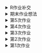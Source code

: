 <details>
<summary>R作业补交</summary>
<mark><font color=darkred> 

![数据呈现](https://github.com/Amiya-95/homework/blob/master/%E4%BA%BA%E5%9D%87%E8%83%BD%E6%BA%90%E6%B6%88%E8%80%97%EF%BC%88%E6%B2%B9%E5%BD%93%E9%87%8F%EF%BC%89.png)
![数据呈现](https://github.com/Amiya-95/homework/blob/master/R%E7%9F%B3%E6%B2%B9%E5%BD%93%E9%87%8F.jpg)

代码：  
getwd()  
setwd("D:/可视化课/数据")  
data<-read.csv("shiyou.csv")  
data  
library(ggplot2)  
ggplot(data,aes(年份,人均石油当量))+geom_line()

![数据呈现](https://github.com/Amiya-95/homework/blob/master/%E6%8A%95%E8%B5%84.jpg)
![数据呈现](https://github.com/Amiya-95/homework/blob/master/R%E6%8A%95%E8%B5%84%E5%8D%A0%E6%AF%94.jpg)

代码：  
getwd()  
setwd("D:/可视化课/数据")  
data<-read.csv("清洁能源.csv")  
data  
library(ggplot2)  
ggplot(data,aes(x = 技术,y = 投资占比,fill = 国家))+
  geom_col()
 
</font></mark></summary>
</details>












<details>
<summary>期末作业想法</summary>
<mark><font color=darkred> 
   
&emsp;&emsp;我现阶段的打算时做环境卫生相关的主题，具体未定。因为一方面是对这类话题比较感兴趣；二是相关数据集较多，可供参考选取的资料广泛；三是个人感觉可以展开讨论的点比较多，能更好地完成数据报道和分析，做到内容充分且有质量保证，也有找到的新意报道点的可能与灵活性。具体的选题、报道和呈现方式还要看具体的数据和内容而定。

</font></mark></summary>
</details>








<details>
<summary>第5次作业</summary>
<mark><font color=darkred> 

![数据呈现](https://github.com/Amiya-95/homework/blob/master/%E6%9C%AA%E6%88%90%E5%B9%B4%E4%BA%BA%E7%8A%AF%E7%BD%AA%E8%A2%AB%E5%91%8A%E4%BA%BA%E5%AE%B6%E5%BA%AD%E7%BB%93%E6%9E%84%E6%9F%B1%E7%8A%B6%E5%9B%BE.jpg)
![数据呈现](https://github.com/Amiya-95/homework/blob/master/%E5%9F%8E%E4%B9%A1%E6%9C%AA%E6%88%90%E5%B9%B4%E4%BA%BA%E7%8A%AF%E7%BD%AA%E4%BA%BA%E6%95%B0%E5%8D%A0%E6%AF%94.jpg)
 
&emsp;&emsp;近年来，未成年人犯罪的话题越发受到社会的关注。尽管在案件数量上呈现逐年递减的趋势，但案件整体表现出低龄化、团伙化、成人化等特点，成为影响社会稳定的因素之一。同时，部分恶性案件中嫌疑人的作案动机、手段及其反应与其未成年人的身份形成巨大反差，在另社会震惊之余，更能引起人们的思考。许多人开始反思《未成年人保护法》对未成年人的减刑是否一定程素上纵容了未成年犯罪；同时，关于未成年人教育的反思也受到了更多人的重视。本文将从家庭、学校和社会三个角度分别展开分析，以期能为未成年人教育事业提供参考。

&emsp;&emsp;未成年人犯罪多发生在初中，正是青少年世界观、人生观、价值观处在塑造阶段的时期，易受外来因素的影响，辨别是非的能力和自控能力较差，理性思考能力欠缺，往往不能冷静面对压力和诱惑，同时受可能存在的不良社会关系影响，容易放纵自我，寻求刺激，以身试法。从相关数据中，我们不难发现，未成年人犯罪现象与教育的缺失有关，家庭、学校以及社会教育的缺失是很多未成年人误入歧途最终走上犯罪道路的重要原因。数据显示，未成年人犯罪案件中，大量未成年人来自流动家庭、离异家庭、留守家庭、单亲家庭和再婚家庭。这些家庭的共同特征是对未成年人疏于管教；同时，来自农村地区的涉案未成年人比例远高于城市地区，也反映了农村地区对青少年教育的不重视。因为忙于生计，外出务工以及父母离异、无心管教等原因，家庭教育常存在失职现象；同时，也存在父母管教方式不正确，教养方式或是简单粗暴等问题，同样未能起到良好的管教作用。家庭作为未成年人成长的第一个课堂，对未成年人的教育方面有重大的影响。许多未成年人犯罪案件背后的家庭因素，暴露出我国未成年人教育在家庭教育方面的缺失问题。

&emsp;&emsp;另一方面，学校教育缺失也是影响未成年人犯罪的重要因素。部分初、高中学生因学业不佳、家境困难等原因导致辍学，而学校、家庭及社区对待业或辍学在家的未成年人缺乏管理教育，这些未成年人闲荡于社会，无所事事，容易与不良朋辈交往，沾染不良习气，妄想不劳而获，成为潜在的危险因素。同时，对于不少在校学生的不良行为，学校教育也常显得无能为力，所能做的只有批评处分，教育管理却未能跟上。这是未成年人步入歧途的重要原因,也是学校教育在今后的建设中要着重关注的一点。

&emsp;&emsp;其三，就是社会教育的种种问题。社会未能对一些出现问题的青少年几时起到规劝、警戒的作用；而社会上存在的一些现象、风气或个人群体，反而可能成为引导未成年人树立不正确的社会观念，最终走上犯罪道路的重要助力。建立完备的社会教育体系，以及解决社会自身存在的一些问题对未成年人的不良示范、引导问题，是我们加强社会教育的关键。



数据来源：人民法院大数据管理和服务平台

数据收集过程：从老师给出的新闻由头出发，由于新闻由头是纯粹国内未成年人犯罪的报道，我将数据定在了与中国未成年人犯罪和保护相关的数据。但我国的相关数据较少，我搜集数据能力可能也不太高，尝试之后也只找到了人民法院的相关数据，相对粗浅但也只能拿来使用了。

数据分析和呈现步骤：为了直观表现出家庭教育的缺失对未成年人犯罪的影响，我选取了涉案未成年人家庭结构的数据以及城乡分布的数据，借以表现出其家庭教育可能存在的问题，并展开分析家庭教育失范对未成年人犯罪的影响。

选择报道角度和思考过程：基于有限的粗浅的数据，我权衡之下还是把报道角度放在了简单的“教育缺失对未成年人影响”上。从家庭、学校和社会三个角度分别展开，对未成年人身心成长、家庭学校疏于管教、社会管理效果不佳等诸多方面进行了分析。由于数据简单，本次报道只能是不求标新立异，但求把事情讲清。

</font></mark></summary>
</details>









<details>
<summary>第4次作业</summary>
<mark><font color=darkred> 

![数据呈现](https://github.com/Amiya-95/homework/blob/master/%E9%83%A8%E5%88%86%E5%9B%BD%E5%AE%B6%E5%9B%BA%E6%80%81%E5%BA%9F%E7%89%A9%E7%BB%84%E6%88%90%E5%8F%8A%E6%AF%94%E4%BE%8B.png)
 
&emsp;&emsp;据世界银行发布的调查数据《what a waste》显示，中国的各种垃圾成分中餐饮垃圾占比高达61.2%，远高于世界平均水平。笔者统计整理了中国、日本、韩国三个东亚国家以及美国、俄罗斯、德国三个国家作为比对参考，以呈现中国的垃圾成分比例与其他国家的区别，并试图从中分析中国的产业结构及垃圾管理机制的一些问题。

&emsp;&emsp;我国餐饮垃圾比重大的一个重要原因是人口基数大、密度大。同时，随着我国经济的快速增长、城市化进程的加快和人民生活水平的普遍提高，人们对于食品的质量需求也在提升，俗话说“民以食为天”，人们对食品的要求已经由以前的“吃饱”转变为“吃好”。这也使得我国的餐厨垃圾产生量不断增加。在世界银行提供的原始数据中，人口密度大的国家往往都有餐饮垃圾比重较大的特点。

&emsp;&emsp;但是，人口不是造成此现象的唯一原因。同为人口稠密的东亚近邻日本、韩国，其餐饮垃圾的比重明显低于中国。这与我国食品产业和垃圾监管机制的不完善不无关系。国外发达国家除了在餐厨垃圾的处理上有着先进的技术和管理经验，也十分注重在源头上减少餐厨垃圾的产生，如实行净菜入世政策，以及对各种餐厨垃圾进行有效的分类等。

&emsp;&emsp;此外，餐饮垃圾比重一定程度上还能反映出我国产业结构的问题。对比美国，其餐饮垃圾只占到14.9%的比重，这与美国高度发达的工业体系和消费水平相关，餐饮在其中仅占据小部分比重。而我国的工业化水平和居民消费能力与美国相比还有一定差距，从本数据中可窥一斑。
我国最为餐饮行业大国，餐饮垃圾数量巨大。如何妥善处理之一问题，是我国社会治理和环境治理的重要课题。



参考资料：世界银行公开数据（http://datatopics.worldbank.org/what-a-waste/）

数据收集过程：原计划继续在Kaggle上查找相关数据，但由于很多没有可访问的数据来源，数据权威性不够。在各官方数据开放平台搜索数据时偶然找到世界银行《what a waste》的相关报道，浏览之后决定选取本数据集的相关数据。

数据分析和呈现步骤：为了直观表现出我国餐饮垃圾比重大的特点，使用了日本、韩国两个东亚人口稠密、经济发达的国家作为对比，并选取了美国、俄罗斯、德国三个有代表性的其他地区国家作为参考，以便展现出我国垃圾管理和产业结构的一些问题。

选择报道角度和思考过程：在看到各国垃圾比重的异同时感觉有分析呈现的兴趣，感觉可以从中展示出不只是垃圾比重，还包括人口影响、管理制度、工业体系和消费能力等多方面的信息，便决定以此为切入点，在展示出我国与世界其他国家垃圾比重上的区别的都是，展开对我国垃圾管理和工业化水平进行一定的剖析，最终形成了本篇报道。由于篇幅限制未能继续展开，但不可否认从垃圾比重分析人口、经济等影响因素会是一个有趣的角度。

</font></mark></summary>
</details>








<details>
<summary>第3次作业</summary>
<mark><font color=darkred>
  数据集网址:https://www.kaggle.com/eliasdabbas/gold-reserves-by-country-quarterly
  
  使用工具：图表秀、文图、百度图说
  
  呈现：
  ![图表秀](https://github.com/Amiya-95/homework/blob/master/%EF%BC%88%E5%9B%BE%E8%A1%A8%E7%A7%80%EF%BC%89%E9%83%A8%E5%88%86%E6%AC%A7%E6%B4%B2%E5%9B%BD%E5%AE%B61961-2018%E9%BB%84%E9%87%91%E5%82%A8%E5%A4%87.png)
  ![文图](https://github.com/Amiya-95/homework/blob/master/%EF%BC%88%E6%96%87%E5%9B%BE%EF%BC%89%E9%83%A8%E5%88%86%E6%AC%A7%E6%B4%B2%E5%9B%BD%E5%AE%B62001-2018%E9%BB%84%E9%87%91%E5%82%A8%E5%A4%87.jpg)
  ![百度图说](https://github.com/Amiya-95/homework/blob/master/%EF%BC%88%E7%99%BE%E5%BA%A6%E5%9B%BE%E8%AF%B4%EF%BC%89%E9%83%A8%E5%88%86%E6%AC%A7%E6%B4%B2%E5%9B%BD%E5%AE%B61961-2018%E9%BB%84%E9%87%91%E5%82%A8%E9%87%8F.png)
  
&emsp;&emsp;通过此次作业，我了解到了很多诸如数可视、图表秀、百度图说、镝数以及RAWGraphs、ChartBlocks、Tableau等可视化工具，对这些可视化工具的一些简单运用有了一定熟悉。同时，也学会了在Kaggle等数据公开网站上获取数据，以及对数据的一些筛选处理。本次我在尝试了几个数据集后，最终选择了各国黄金储备作为选取数据，并在一百多个国家、近两百年的数据统计中摘选了部分欧洲国家1961-2018年黄金储备变化情况进行可视化。由于是初次尝试，选取的数据和可视化工具都不是很有难度，只是能直观看出变化走势的折线图而已，但也同样让我学到了很多，也发现了自己在应用这些数据和工具时的一些问题。同时我也对我选取的其他数据集和工具进行了尝试，但由于不太能直观明显地表达出有价值的内容，故此作为了费案，但在此过程中也还是有所收获。

&emsp;&emsp;对于一些我还没能理解的问题，我也会继续努力学习。举例来说，我之前尝试做星巴克甜点营养成分的数据可视化，但数据中一种甜点含有的各营养成分之间单位不同、也不是简单的包含或并列关系，饼状图等都无法适用；即使用分组柱状图呈现，由于单位不同也无法看出各成分的多少有什么意义。这种数据应如何呈现才能让观众有直观的感受？这也许需要我今后继续摸索得出答案了。

&emsp;&emsp;另外，本周我重新学习了一些markdown语法，不过仍需要多加练习。有时照搬标准格式也会出现问题，还要继续努力。
</font></mark></summary>
</details>

<details>
<summary>第2次作业</summary>
<mark><font color=darkred>
1.《上海市公共数据和一网通办管理办法》《福建省政务数据管理办法》《成都市公共数据管理应用规定》《政府信息公开条例》等。
  
  参考链接：http://www.pkulaw.cn/fulltext_form.aspx?Gid=1510206959
  
  北京市政务数据资源网，上海市政府数据服务网，开放广东，广州市政府数据统一开放平台，苏州市政府数据开放平台，浙江政务服务网“数据开放”专题网站等。
  
  参考链接：http://www.tanmer.com/blog/451
  
2.2012：8.1%，7.6%，7.4%，7.9%

  2013：7.7%，7.6%，7.7%，7.7%
  
  2014：7.4%，7.5%，7.3%，7.4%
  
  2015：7.0%，7.0%，6.9%，6.8%
  
  2016：6.7%，6.7%，6.7%，6.8%
  
  2017：6.8%，6.8%，6.7%，6.7%
  
  2018：6.8%，6.7%，6.5%，6.4%
  
  统计指标：国内生产总值当季值
  
  数据页面：http://data.stats.gov.cn/easyquery.htm?cn=B01
  
  计算步骤：用当季度GDP减去上季度GDP，再除以上季度GDP即可
</font></mark></summary>
</details>




<details>
<summary>第1次作业</summary>
<mark><font color=darkred> 
  
 ![个人数据](https://github.com/Amiya-95/homework/blob/master/%E7%8E%8B%E8%A8%80%20%E6%95%B0%E6%8D%AE%E8%AE%B0%E5%BD%95.jpg) 
  
&emsp;&emsp;在本次数据的记录和与其他同学的交流中，我更明显地意识到生活中所有事情都是可以以数据的形式进行收集的，而不仅仅是一些类似数据新闻、市场分析的大事才有必要进行数据统计，这也加深了我对数据的敏感，希望今后能在这一方面学到更多。

&emsp;&emsp;在今天这个网络、信息高度发达的时代，公民的很多个人信息都会被收集。诸如网络上喜欢浏览哪类消息、视频；最近是否买了车、车险；网购时的消费倾向和消费习惯等。同时我们的很多社会行为都会被网络记录下来。收集这些信息的人不尽相同，总的来说主要是服务于我们的媒体、应用；有利益关系的商家；政府出于国家利益和社会利益方面的考虑下也会进行记录收集，等等。
</font></mark></summary>
</details>
